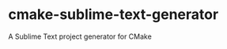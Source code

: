 cmake-sublime-text-generator
============================

A Sublime Text project generator for CMake